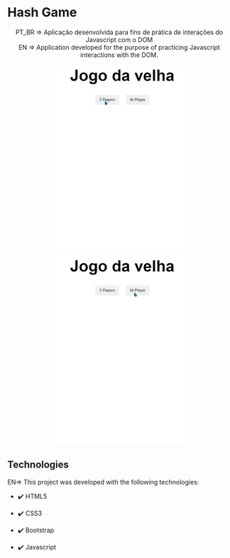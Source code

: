 # Hash Game

<p align="center">PT_BR => Aplicação desenvolvida para fins de prática de interações do Javascript com o DOM <br>
EN => Application developed for the purpose of practicing Javascript interactions with the DOM.</p>

<div align="center" >
  <img src="./github/2players.gif" alt="2players" height="425">
  <img src="/github/iaPlayer.gif" alt="IA" height="425">
</div>



## Technologies

EN=> This project was developed with the following technologies:

- ✔️ HTML5

- ✔️ CSS3

- ✔️ Bootstrap

- ✔️ Javascript